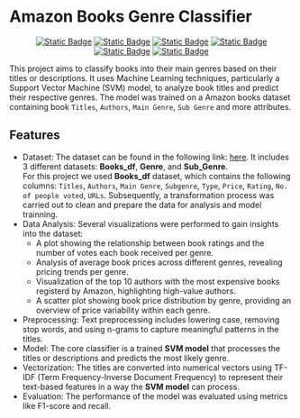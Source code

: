 <a id="readme-top"></a>

# Amazon Books Genre Classifier

<div align="center">
  
  [![Static Badge](https://img.shields.io/badge/v3.12.3-blue?label=Python)](https://www.python.org/)
  [![Static Badge](https://img.shields.io/badge/1.5.2-blue?label=Scikit-learn)](https://scikit-learn.org/stable/)
  [![Static Badge](https://img.shields.io/badge/2.2.3-purple?label=Pandas)](https://scikit-learn.org/stable/)
  [![Static Badge](https://img.shields.io/badge/3.9.2-%23C6BEEE?label=Matplotlib)](https://scikit-learn.org/stable/)
  [![Static Badge](https://img.shields.io/badge/1.5.2-blue?label=Scikit-learn)](https://scikit-learn.org/stable/)
  [![Static Badge](https://img.shields.io/badge/1.5.2-blue?label=Scikit-learn)](https://scikit-learn.org/stable/)
  
  
</div>


This project aims to classify books into their main genres based on their titles or descriptions. It uses Machine Learning techniques, particularly a Support Vector Machine (SVM) model, to analyze book titles and predict their respective genres. The model was trained on a Amazon books dataset containing book `Titles`, `Authors`, `Main Genre`, `Sub Genre` and more attributes.

## Features
- Dataset: The dataset can be found in the following link: [here](https://www.kaggle.com/datasets/chhavidhankhar11/amazon-books-dataset?resource=download). It includes 3 different datasets: **Books_df**, **Genre**, and **Sub_Genre**.  
  For this project we used **Books_df** dataset, which contains the following columns: `Titles`, `Authors`, `Main Genre`, `Subgenre`, `Type`, `Price`, `Rating`, `No. of people voted`, `URLs`. Subsequently, a transformation process was carried out to clean and prepare the data for analysis and model trainning.
- Data Analysis: Several visualizations were performed to gain insights into the dataset:
  - A plot showing the relationship between book ratings and the number of votes each book received per genre.
  - Analysis of average book prices across different genres, revealing pricing trends per genre.
  - Visualization of the top 10 authors with the most expensive books registerd by Amazon, highlighting high-value authors.
  - A scatter plot showing book price distribution by genre, providing an overview of price variability within each genre.
- Preprocessing: Text preprocessing includes lowering case, removing stop words, and using n-grams to capture meaningful patterns in the titles.
- Model: The core classifier is a trained **SVM model** that processes the titles or descriptions and predicts the most likely genre.
- Vectorization: The titles are converted into numerical vectors using TF-IDF (Term Frequency-Inverse Document Frequency) to represent their text-based features in a way the **SVM model** can process.
- Evaluation: The performance of the model was evaluated using metrics like F1-score and recall.
